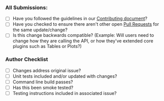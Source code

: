 ### All Submissions:

* [ ] Have you followed the guidelines in our [Contributing document](https://github.com/nasa/openmct/blob/master/CONTRIBUTING.md)?
* [ ] Have you checked to ensure there aren't other open [Pull Requests](https://github.com/nasa/openmct/pulls) for the same update/change?
* [ ] Is this change backwards compatible? (Example: Will users need to change how they are calling the API, or how they've extended core plugins such as Tables or Plots?)

### Author Checklist

* [ ] Changes address original issue?
* [ ] Unit tests included and/or updated with changes?
* [ ] Command line build passes?
* [ ] Has this been smoke tested?
* [ ] Testing instructions included in associated issue?
